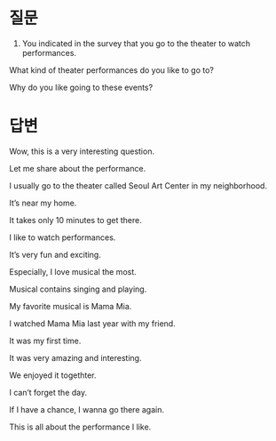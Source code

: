 # 질문

1. You indicated in the survey that you go to the theater to watch performances.

What kind of theater performances do you like to go to?

Why do you like going to these events?



# 답변

Wow, this is a very interesting question.

Let me share about the performance.

I usually go to the theater called Seoul Art Center in my neighborhood.

It’s near my home.

It takes only 10 minutes to get there.

I like to watch performances.

It’s very fun and exciting.

Especially, I love musical the most.

Musical contains singing and playing.

My favorite musical is Mama Mia.

I watched Mama Mia last year with my friend.

It was my first time.

It was very amazing and interesting.

We enjoyed it togethter.

I can’t forget the day.

If I have a chance, I wanna go there again.

This is all about the performance I like.